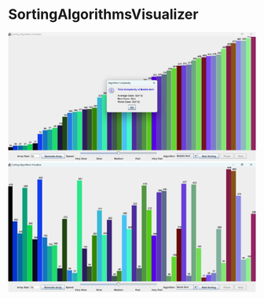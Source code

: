 # SortingAlgorithmsVisualizer
![image alt](https://github.com/KhushiArora0210/SortingAlgorithmsVisualizer/blob/9da37d8ffd5f96da2033c6c08bf7d4155eee1216/images/sort1.jpg)
![image alt](https://github.com/KhushiArora0210/SortingAlgorithmsVisualizer/blob/88705909937537c88aa15ce52c2d68cf89656af0/images/sort10.jpg)
